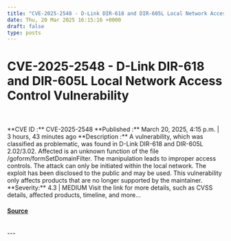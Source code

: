 ```yaml
---
title: "CVE-2025-2548 - D-Link DIR-618 and DIR-605L Local Network Access Control Vulnerability"
date: Thu, 20 Mar 2025 16:15:16 +0000
draft: false
type: posts
---
```

# CVE-2025-2548 - D-Link DIR-618 and DIR-605L Local Network Access Control Vulnerability

<br/>

<br/>
**CVE ID :** CVE-2025-2548  
**Published :** March 20, 2025, 4:15 p.m. | 3 hours, 43 minutes ago  
**Description :** A vulnerability, which was classified as problematic, was found in D-Link DIR-618 and DIR-605L 2.02/3.02. Affected is an unknown function of the file /goform/formSetDomainFilter. The manipulation leads to improper access controls. The attack can only be initiated within the local network. The exploit has been disclosed to the public and may be used. This vulnerability only affects products that are no longer supported by the maintainer.  
**Severity:** 4.3 | MEDIUM  
Visit the link for more details, such as CVSS details, affected products, timeline, and more...

#### [Source](https://cvefeed.io/vuln/detail/CVE-2025-2548)

<br/>
---
